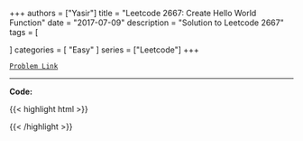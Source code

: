 
+++
authors = ["Yasir"]
title = "Leetcode 2667: Create Hello World Function"
date = "2017-07-09"
description = "Solution to Leetcode 2667"
tags = [
    
]
categories = [
    "Easy"
]
series = ["Leetcode"]
+++



[`Problem Link`](https://leetcode.com/problems/create-hello-world-function/description/)

---

**Code:**

{{< highlight html >}}

{{< /highlight >}}

